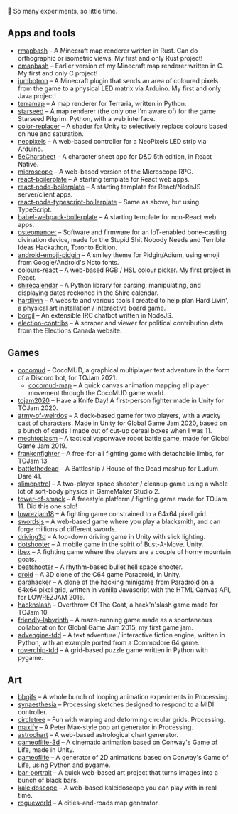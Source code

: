 👾 So many experiments, so little time.

## Apps and tools

- [rmapbash](https://github.com/saltire/rmapbash) – A Minecraft map renderer written in Rust. Can do orthographic or isometric views. My first and only Rust project!
- [cmapbash](https://github.com/saltire/cmapbash) – Earlier version of my Minecraft map renderer written in C. My first and only C project!
- [jumbotron](https://github.com/saltire/jumbotron) – A Minecraft plugin that sends an area of coloured pixels from the game to a physical LED matrix via Arduino. My first and only Java project!
- [terramap](https://github.com/saltire/terramap) – A map renderer for Terraria, written in Python.
- [starseed](https://github.com/saltire/starseed) – A map renderer (the only one I'm aware of) for the game Starseed Pilgrim. Python, with a web interface.
- [color-replacer](https://github.com/saltire/color-replacer) – A shader for Unity to selectively replace colours based on hue and saturation.
- [neopixels](https://github.com/saltire/neopixels) – A web-based controller for a NeoPixels LED strip via Arduino.
- [5eCharsheet](https://github.com/saltire/5eCharsheet) – A character sheet app for D&D 5th edition, in React Native.
- [microscope](https://github.com/saltire/microscope) – A web-based version of the Microscope RPG.
- [react-boilerplate](https://github.com/saltire/react-boilerplate) – A starting template for React web apps.
- [react-node-boilerplate](https://github.com/saltire/react-node-boilerplate) – A starting template for React/NodeJS server/client apps.
- [react-node-typescript-boilerplate](https://github.com/saltire/react-node-typescript-boilerplate) – Same as above, but using TypeScript.
- [babel-webpack-boilerplate](https://github.com/saltire/babel-webpack-boilerplate) – A starting template for non-React web apps.
- [osteomancer](https://github.com/saltire/osteomancer) – Software and firmware for an IoT-enabled bone-casting divination device, made for the Stupid Shit Nobody Needs and Terrible Ideas Hackathon, Toronto Edition.
- [android-emoji-pidgin](https://github.com/saltire/android-emoji-pidgin) – A smiley theme for Pidgin/Adium, using emoji from Google/Android's Noto fonts.
- [colours-react](https://github.com/saltire/colours-react) – A web-based RGB / HSL colour picker. My first project in React.
- [shirecalendar](https://github.com/saltire/shirecalendar) – A Python library for parsing, manipulating, and displaying dates reckoned in the Shire calendar.
- [hardlivin](https://github.com/saltire/hardlivin) – A website and various tools I created to help plan Hard Livin', a physical art installation / interactive board game.
- [borgil](https://github.com/saltire/borgil) – An extensible IRC chatbot written in NodeJS.
- [election-contribs](https://github.com/saltire/election-contribs) – A scraper and viewer for political contribution data from the Elections Canada website.

## Games

- [cocomud](https://github.com/saltire/cocomud) – CocoMUD, a graphical multiplayer text adventure in the form of a Discord bot, for TOJam 2021.
  - [cocomud-map](https://github.com/saltire/cocomud-map) – A quick canvas animation mapping all player movement through the CocoMUD game world.
- [tojam2020](https://github.com/saltire/tojam2020) – Have a Knife Day! A first-person fighter made in Unity for TOJam 2020.
- [army-of-weirdos](https://github.com/saltire/army-of-weirdos) – A deck-based game for two players, with a wacky cast of characters. Made in Unity for Global Game Jam 2020, based on a bunch of cards I made out of cut-up cereal boxes when I was 11.
- [mechtoplasm](https://github.com/saltire/mechtoplasm) – A tactical vaporwave robot battle game, made for Global Game Jam 2019.
- [frankenfighter](https://github.com/saltire/frankenfighter) – A free-for-all fighting game with detachable limbs, for TOJam 13.
- [battlethedead](https://github.com/saltire/battlethedead) – A Battleship / House of the Dead mashup for Ludum Dare 41.
- [slimepatrol](https://github.com/saltire/slimepatrol) – A two-player space shooter / cleanup game using a whole lot of soft-body physics in GameMaker Studio 2.
- [tower-of-smack](https://github.com/saltire/tower-of-smack) – A freestyle platform / fighting game made for TOJam 11. Did this one solo!
- [lowrezjam18](https://github.com/saltire/lowrezjam18) – A fighting game constrained to a 64x64 pixel grid.
- [swordsjs](https://github.com/saltire/swordsjs) – A web-based game where you play a blacksmith, and can forge millions of different swords.
- [driving3d](https://github.com/saltire/driving3d) – A top-down driving game in Unity with slick lighting.
- [dotshooter](https://github.com/saltire/dotshooter) – A mobile game in the spirit of Bust-A-Move. Unity.
- [ibex](https://github.com/saltire/ibex) – A fighting game where the players are a couple of horny mountain goats.
- [beatshooter](https://github.com/saltire/beatshooter) – A rhythm-based bullet hell space shooter.
- [droid](https://github.com/saltire/droid) – A 3D clone of the C64 game Paradroid, in Unity.
- [parahacker](https://github.com/saltire/parahacker) – A clone of the hacking minigame from Paradroid on a 64x64 pixel grid, written in vanilla Javascript with the HTML Canvas API, for LOWREZJAM 2016.
- [hacknslash](https://github.com/saltire/hacknslash) – Overthrow Of The Goat, a hack'n'slash game made for TOJam 10.
- [friendly-labyrinth](https://github.com/saltire/friendly-labyrinth) – A maze-running game made as a spontaneous collaboration for Global Game Jam 2015, my first game jam.
- [advengine-tdd](https://github.com/saltire/advengine-tdd) – A text adventure / interactive fiction engine, written in Python, with an example ported from a Commodore 64 game.
- [roverchip-tdd](https://github.com/saltire/roverchip-tdd) – A grid-based puzzle game written in Python with pygame.

## Art

- [bbgifs](https://github.com/saltire/bbgifs) – A whole bunch of looping animation experiments in Processing.
- [synaesthesia](https://github.com/saltire/synaesthesia) – Processing sketches designed to respond to a MIDI controller.
- [circletree](https://github.com/saltire/circletree) – Fun with warping and deforming circular grids. Processing.
- [maxify](https://github.com/saltire/maxify) – A Peter Max-style pop art generator in Processing.
- [astrochart](https://github.com/saltire/astrochart) – A web-based astrological chart generator.
- [gameoflife-3d](https://github.com/saltire/gameoflife-3d) – A cinematic animation based on Conway's Game of Life, made in Unity.
- [gameoflife](https://github.com/saltire/gameoflife) – A generator of 2D animations based on Conway's Game of Life, using Python and pygame.
- [bar-portrait](https://github.com/saltire/bar-portrait) – A quick web-based art project that turns images into a bunch of black bars.
- [kaleidoscope](https://github.com/saltire/kaleidoscope) – A web-based kaleidoscope you can play with in real time.
- [rogueworld](https://github.com/saltire/rogueworld) – A cities-and-roads map generator.
